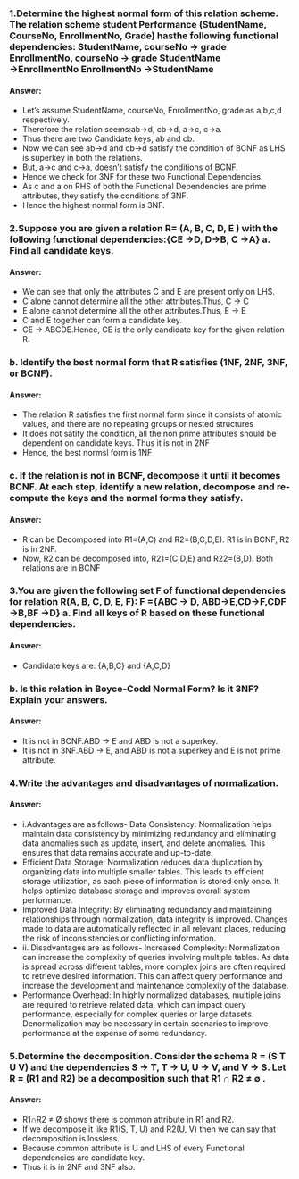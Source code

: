 ### 1.Determine the highest normal form of this relation scheme. The relation scheme student Performance (StudentName, CourseNo, EnrollmentNo, Grade) hasthe following functional dependencies: StudentName, courseNo → grade EnrollmentNo, courseNo → grade StudentName →EnrollmentNo EnrollmentNo →StudentName
#### Answer: 
* Let’s assume StudentName, courseNo, EnrollmentNo, grade as a,b,c,d respectively.
* Therefore the relation seems:ab->d, cb->d, a->c, c->a. 
* Thus there are two Candidate keys, ab and cb. 
* Now we can see ab->d and cb->d satisfy the condition of BCNF as LHS is superkey in both the relations. 
* But, a->c and c->a, doesn’t satisfy the conditions of BCNF. 
* Hence we check for 3NF for these two Functional Dependencies.
* As c and a on RHS of both the Functional Dependencies are prime attributes, they satisfy the conditions of 3NF. 
* Hence the highest normal form is 3NF.

### 2.Suppose you are given a relation R= (A, B, C, D, E ) with the following functional dependencies:{CE →D, D→B, C →A} a. Find all candidate keys. 
#### Answer:
* We can see that only the attributes C and E are present only on LHS. 
* C alone cannot determine all the other attributes.Thus, C → C 
* E alone cannot determine all the other attributes.Thus, E → E 
* C and E together can form a candidate key. 
* CE → ABCDE.Hence, CE is the only candidate key for the given relation R.

### b. Identify the best normal form that R satisfies (1NF, 2NF, 3NF, or BCNF).
#### Answer: 
* The relation R satisfies the first normal form since it consists of atomic values, and there are no repeating groups or nested structures 
* It does not satify the condition, all the non prime attributes should be dependent on candidate keys. Thus it is not in 2NF
* Hence, the best normsl form is 1NF

### c. If the relation is not in BCNF, decompose it until it becomes BCNF. At each step, identify a new relation, decompose and re-compute the keys and the normal forms they satisfy. 
#### Answer: 
* R can be Decomposed into R1=(A,C) and R2=(B,C,D,E). R1 is in BCNF, R2 is in 2NF.
* Now, R2 can be decomposed into, R21=(C,D,E) and R22=(B,D). Both relations are in BCNF

### 3.You are given the following set F of functional dependencies for relation R(A, B, C, D, E, F): F ={ABC → D, ABD→E,CD→F,CDF →B,BF →D} a. Find all keys of R based on these functional dependencies.
#### Answer: 
* Candidate keys are: {A,B,C} and {A,C,D} 

### b. Is this relation in Boyce-Codd Normal Form? Is it 3NF? Explain your answers.
#### Answer: 
* It is not in BCNF.ABD → E and ABD is not a superkey. 
* It is not in 3NF.ABD → E, and ABD is not a superkey and E is not prime attribute.

### 4.Write the advantages and disadvantages of normalization. 
#### Answer:  
* i.Advantages are as follows- Data Consistency: Normalization helps maintain data consistency by minimizing redundancy and eliminating data anomalies such as update, insert, and delete anomalies. This ensures that data remains accurate and up-to-date.
* Efficient Data Storage: Normalization reduces data duplication by organizing data into multiple smaller tables. This leads to efficient storage utilization, as each piece of information is stored only once. It helps optimize database storage and improves overall system performance.
* Improved Data Integrity: By eliminating redundancy and maintaining relationships through normalization, data integrity is improved. Changes made to data are automatically reflected in all relevant places, reducing the risk of inconsistencies or conflicting information.  
* ii. Disadvantages are as follows- Increased Complexity: Normalization can increase the complexity of queries involving multiple tables. As data is spread across different tables, more complex joins are often required to retrieve desired information. This can affect query performance and increase the development and maintenance complexity of the database. 
* Performance Overhead: In highly normalized databases, multiple joins are required to retrieve related data, which can impact query performance, especially for complex queries or large datasets. Denormalization may be necessary in certain scenarios to improve performance at the expense of some redundancy.

### 5.Determine the decomposition. Consider the schema R = (S T U V) and the dependencies S → T, T → U, U → V, and V → S. Let R = (R1 and R2) be a decomposition such that R1 ∩ R2 ≠ ∅ .
#### Answer: 
* R1∩R2 ≠ Ø shows there is common attribute in R1 and R2. 
* If we decompose it like R1(S, T, U) and R2(U, V) then we can say that decomposition is lossless. 
* Because common attribute is U and LHS of every Functional dependencies are candidate key. 
* Thus it is in 2NF and 3NF also.
